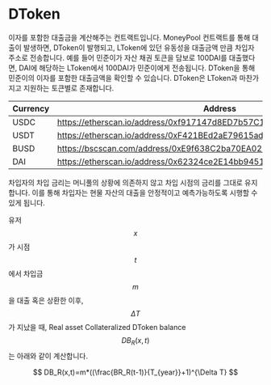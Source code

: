 # DToken

이자를 포함한 대출금을 계산해주는 컨트랙트입니다. MoneyPool 컨트랙트를 통해 대출이 발생하면, DToken이 발행되고, LToken에 있던 유동성을 대출금액 만큼 차입자 주소로 전송합니다. 예를 들어 민준이가 자산 채권 토큰을 담보로 100DAI를 대출했다면, DAI에 해당하는 LToken에서 100DAI가 민준이에게 전송됩니다. DToken을 통해 민준이의 이자를 포함한 대출금액을 확인할 수 있습니다. DToken은 LToken과 마찬가지고 지원하는 토큰별로 존재합니다.

| Currency | Address |
| --- | --- |
| USDC | https://etherscan.io/address/0xf917147d8ED7b57C107D36576f4cCDe410ae29B6 |
| USDT | https://etherscan.io/address/0xF421BEd2aE79615ad17F51137873139a47342a5E |
| BUSD | https://bscscan.com/address/0xE9f638C2ba70EA022c710eAeEf14824F126d0c34 |
| DAI | https://etherscan.io/address/0x62324ce2E14bb94512eC26C9fF0Be2CaD8c83d1B |


차입자의 차입 금리는 머니풀의 상황에 의존하지 않고 차입 시점의 금리를 그대로 유지합니다. 이를 통해 차입자는 현물 자산의 대출을 안정적이고 예측가능하도록 시행할 수 있게 됩니다.

유저 $$x$$가 시점 $$t$$에서 차입금 $$m$$을 대출 혹은 상환한 이후, $$\Delta T$$가 지났을 때,  Real asset Collateralized DToken balance $$DB_R(x, t)$$는 아래와 같이 계산합니다.

$$
DB_R(x,t)=m*((\frac{BR_R(t-1)}{T_{year}}+1)^{\Delta T}
$$
